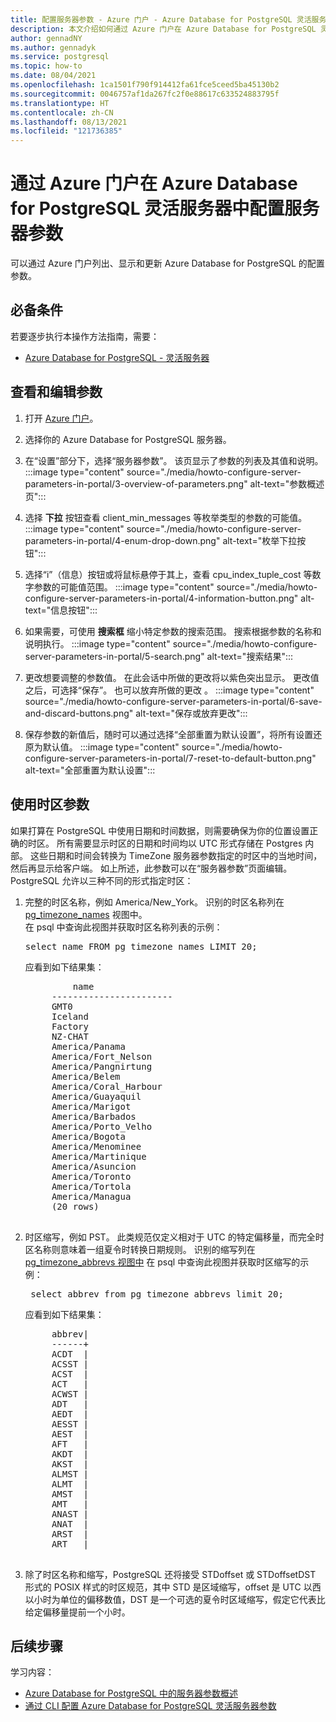 ```yaml
---
title: 配置服务器参数 - Azure 门户 - Azure Database for PostgreSQL 灵活服务器
description: 本文介绍如何通过 Azure 门户在 Azure Database for PostgreSQL 灵活服务器中配置 Postgres 参数。
author: gennadNY
ms.author: gennadyk
ms.service: postgresql
ms.topic: how-to
ms.date: 08/04/2021
ms.openlocfilehash: 1ca1501f790f914412fa61fce5ceed5ba45130b2
ms.sourcegitcommit: 0046757af1da267fc2f0e88617c633524883795f
ms.translationtype: HT
ms.contentlocale: zh-CN
ms.lasthandoff: 08/13/2021
ms.locfileid: "121736385"
---
```

# <a name="configure-server-parameters-in-azure-database-for-postgresql---flexible-server-via-the-azure-portal"></a>通过 Azure 门户在 Azure Database for PostgreSQL 灵活服务器中配置服务器参数 
可以通过 Azure 门户列出、显示和更新 Azure Database for PostgreSQL 的配置参数。

## <a name="prerequisites"></a>必备条件
若要逐步执行本操作方法指南，需要：
- [Azure Database for PostgreSQL - 灵活服务器](quickstart-create-server-portal.md)

## <a name="viewing-and-editing-parameters"></a>查看和编辑参数
1. 打开 [Azure 门户](https://portal.azure.com)。

2. 选择你的 Azure Database for PostgreSQL 服务器。

3. 在“设置”部分下，选择“服务器参数”。   该页显示了参数的列表及其值和说明。
:::image type="content" source="./media/howto-configure-server-parameters-in-portal/3-overview-of-parameters.png" alt-text="参数概述页":::

4. 选择 **下拉** 按钮查看 client_min_messages 等枚举类型的参数的可能值。
:::image type="content" source="./media/howto-configure-server-parameters-in-portal/4-enum-drop-down.png" alt-text="枚举下拉按钮":::

5. 选择“i”（信息）按钮或将鼠标悬停于其上，查看 cpu_index_tuple_cost 等数字参数的可能值范围。 
:::image type="content" source="./media/howto-configure-server-parameters-in-portal/4-information-button.png" alt-text="信息按钮":::

6. 如果需要，可使用 **搜索框** 缩小特定参数的搜索范围。 搜索根据参数的名称和说明执行。
:::image type="content" source="./media/howto-configure-server-parameters-in-portal/5-search.png" alt-text="搜索结果":::

7. 更改想要调整的参数值。 在此会话中所做的更改将以紫色突出显示。 更改值之后，可选择“保存”。  也可以放弃所做的更改  。
:::image type="content" source="./media/howto-configure-server-parameters-in-portal/6-save-and-discard-buttons.png" alt-text="保存或放弃更改":::

8. 保存参数的新值后，随时可以通过选择“全部重置为默认设置”，将所有设置还原为默认值。 
:::image type="content" source="./media/howto-configure-server-parameters-in-portal/7-reset-to-default-button.png" alt-text="全部重置为默认设置":::

## <a name="working-with-time-zone-parameters"></a>使用时区参数
如果打算在 PostgreSQL 中使用日期和时间数据，则需要确保为你的位置设置正确的时区。 所有需要显示时区的日期和时间均以 UTC 形式存储在 Postgres 内部。 这些日期和时间会转换为 TimeZone 服务器参数指定的时区中的当地时间，然后再显示给客户端。  如上所述，此参数可以在“服务器参数”页面编辑。 PostgreSQL 允许以三种不同的形式指定时区：
1. 完整的时区名称，例如 America/New_York。 识别的时区名称列在 [pg_timezone_names](https://www.postgresql.org/docs/9.2/view-pg-timezone-names.html) 视图中。  
   在 psql 中查询此视图并获取时区名称列表的示例：
   <pre>select name FROM pg_timezone_names LIMIT 20;</pre>

   应看到如下结果集：

   <pre>
            name
        -----------------------
        GMT0
        Iceland
        Factory
        NZ-CHAT
        America/Panama
        America/Fort_Nelson
        America/Pangnirtung
        America/Belem
        America/Coral_Harbour
        America/Guayaquil
        America/Marigot
        America/Barbados
        America/Porto_Velho
        America/Bogota
        America/Menominee
        America/Martinique
        America/Asuncion
        America/Toronto
        America/Tortola
        America/Managua
        (20 rows)
    </pre>
   
2. 时区缩写，例如 PST。 此类规范仅定义相对于 UTC 的特定偏移量，而完全时区名称则意味着一组夏令时转换日期规则。 识别的缩写列在 [pg_timezone_abbrevs 视图中](https://www.postgresql.org/docs/9.4/view-pg-timezone-abbrevs.html) 在 psql 中查询此视图并获取时区缩写的示例：

   <pre> select abbrev from pg_timezone_abbrevs limit 20;</pre>

    应看到如下结果集：

     <pre>
        abbrev|
        ------+
        ACDT  |
        ACSST |
        ACST  |
        ACT   |
        ACWST |
        ADT   |
        AEDT  |
        AESST |
        AEST  |
        AFT   |
        AKDT  |
        AKST  |
        ALMST |
        ALMT  |
        AMST  |
        AMT   |
        ANAST |
        ANAT  |
        ARST  |
        ART   |
    </pre>

3. 除了时区名称和缩写，PostgreSQL 还将接受 STDoffset 或 STDoffsetDST 形式的 POSIX 样式的时区规范，其中 STD 是区域缩写，offset 是 UTC 以西以小时为单位的偏移数值，DST 是一个可选的夏令时区域缩写，假定它代表比给定偏移量提前一个小时。 
   

## <a name="next-steps"></a>后续步骤
学习内容：
- [Azure Database for PostgreSQL 中的服务器参数概述](concepts-server-parameters.md)
- [通过 CLI 配置 Azure Database for PostgreSQL 灵活服务器参数](howto-configure-server-parameters-using-cli.md)
  